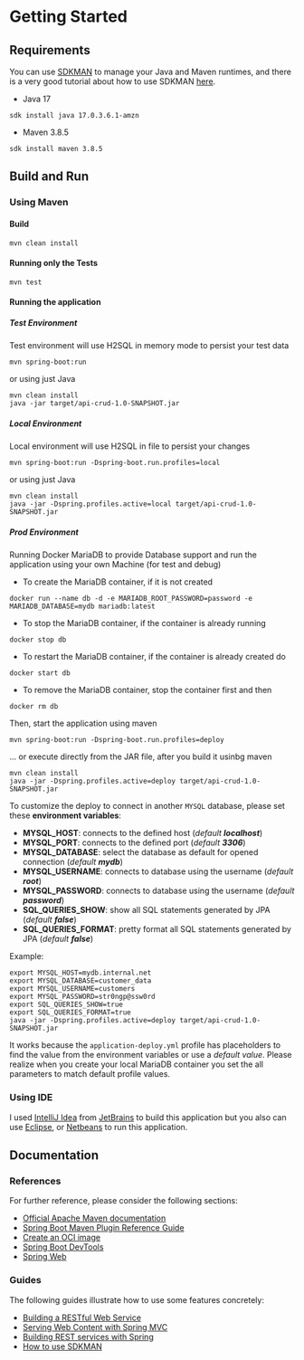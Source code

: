 # Getting Started

## Requirements

You can use [SDKMAN](https://sdkman.io/) to manage your Java and Maven runtimes, and there is a very good tutorial about how to use SDKMAN [here](https://www.baeldung.com/java-sdkman-intro).

* Java 17

```shell
sdk install java 17.0.3.6.1-amzn
```

* Maven 3.8.5

```shell
sdk install maven 3.8.5
```

## Build and Run

### Using Maven

#### Build

```shell
mvn clean install
```

#### Running only the Tests

```shell
mvn test
```

#### Running the application

##### Test Environment

Test environment will use H2SQL in memory mode to persist your test data

```shell
mvn spring-boot:run
```

or using just Java
```shell
mvn clean install
java -jar target/api-crud-1.0-SNAPSHOT.jar 
```

##### Local Environment

Local environment will use H2SQL in file to persist your changes

```shell
mvn spring-boot:run -Dspring-boot.run.profiles=local
```

or using just Java
```shell
mvn clean install
java -jar -Dspring.profiles.active=local target/api-crud-1.0-SNAPSHOT.jar 
```

##### Prod Environment

Running Docker MariaDB to provide Database support and run the application using your own Machine (for test and debug)

- To create the MariaDB container, if it is not created
```shell
docker run --name db -d -e MARIADB_ROOT_PASSWORD=password -e MARIADB_DATABASE=mydb mariadb:latest
```
- To stop the MariaDB container, if the container is already running
```shell
docker stop db
```
- To restart the MariaDB container, if the container is already created do
```shell
docker start db
```
- To remove the MariaDB container, stop the container first and then
```shell
docker rm db
```

Then, start the application using maven
```shell
mvn spring-boot:run -Dspring-boot.run.profiles=deploy
```
... or execute directly from the JAR file, after you build it usinbg maven
```shell
mvn clean install
java -jar -Dspring.profiles.active=deploy target/api-crud-1.0-SNAPSHOT.jar 
```

To customize the deploy to connect in another `MYSQL` database, please set these **environment variables**:
- **MYSQL_HOST**: connects to the defined host (_default **localhost**_)
- **MYSQL_PORT**: connects to the defined port (_default **3306**_)
- **MYSQL_DATABASE**: select the database as default for opened connection (_default **mydb**_)
- **MYSQL_USERNAME**: connects to database using the username (_default **root**_)
- **MYSQL_PASSWORD**: connects to database using the username (_default **password**_)
- **SQL_QUERIES_SHOW**: show all SQL statements generated by JPA (_default **false**_)
- **SQL_QUERIES_FORMAT**: pretty format all SQL statements generated by JPA (_default **false**_)

Example:
```shell
export MYSQL_HOST=mydb.internal.net
export MYSQL_DATABASE=customer_data
export MYSQL_USERNAME=customers
export MYSQL_PASSWORD=str0ngp@ssw0rd
export SQL_QUERIES_SHOW=true
export SQL_QUERIES_FORMAT=true 
java -jar -Dspring.profiles.active=deploy target/api-crud-1.0-SNAPSHOT.jar 
```

It works because the `application-deploy.yml` profile has placeholders to find the value from the environment variables or use a _default value_. Please realize when you create your local MariaDB container you set the all parameters to match default profile values.

### Using IDE

I used [IntelliJ Idea](https://www.jetbrains.com/idea/) from [JetBrains](https://www.jetbrains.com/)  to build this application but you also can use [Eclipse](https://www.eclipse.org/downloads/), or [Netbeans](https://netbeans.apache.org/download/index.html) to run this application.


## Documentation

### References

For further reference, please consider the following sections:

* [Official Apache Maven documentation](https://maven.apache.org/guides/index.html)
* [Spring Boot Maven Plugin Reference Guide](https://docs.spring.io/spring-boot/docs/2.7.1/maven-plugin/reference/html/)
* [Create an OCI image](https://docs.spring.io/spring-boot/docs/2.7.1/maven-plugin/reference/html/#build-image)
* [Spring Boot DevTools](https://docs.spring.io/spring-boot/docs/2.7.1/reference/htmlsingle/#using.devtools)
* [Spring Web](https://docs.spring.io/spring-boot/docs/2.7.1/reference/htmlsingle/#web)

### Guides

The following guides illustrate how to use some features concretely:

* [Building a RESTful Web Service](https://spring.io/guides/gs/rest-service/)
* [Serving Web Content with Spring MVC](https://spring.io/guides/gs/serving-web-content/)
* [Building REST services with Spring](https://spring.io/guides/tutorials/rest/)
* [How to use SDKMAN](https://www.baeldung.com/java-sdkman-intro)

